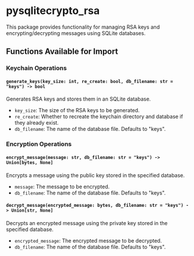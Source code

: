 # pysqlitecrypto_rsa

This package provides functionality for managing RSA keys and encrypting/decrypting messages using SQLite databases.

## Functions Available for Import

### Keychain Operations

#### `generate_keys(key_size: int, re_create: bool, db_filename: str = "keys") -> bool`

Generates RSA keys and stores them in an SQLite database.

- `key_size`: The size of the RSA keys to be generated.
- `re_create`: Whether to recreate the keychain directory and database if they already exist.
- `db_filename`: The name of the database file. Defaults to "keys".

### Encryption Operations

#### `encrypt_message(message: str, db_filename: str = "keys") -> Union[bytes, None]`

Encrypts a message using the public key stored in the specified database.

- `message`: The message to be encrypted.
- `db_filename`: The name of the database file. Defaults to "keys".

#### `decrypt_message(encrypted_message: bytes, db_filename: str = "keys") -> Union[str, None]`

Decrypts an encrypted message using the private key stored in the specified database.

- `encrypted_message`: The encrypted message to be decrypted.
- `db_filename`: The name of the database file. Defaults to "keys".
